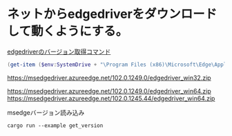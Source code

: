 # ネットからedgedriverをダウンロードして動くようにする。

[edgedriverのバージョン取得コマンド](https://qiita.com/p1nk5p1der/items/fe7d076b061bd8396af9)  

```PowerShell
(get-item ($env:SystemDrive + "\Program Files (x86)\Microsoft\Edge\Application\msedge.exe")).VersionInfo.FileVersion
```


https://msedgedriver.azureedge.net/102.0.1249.0/edgedriver_win32.zip

https://msedgedriver.azureedge.net/102.0.1249.0/edgedriver_win64.zip
https://msedgedriver.azureedge.net/102.0.1245.44/edgedriver_win64.zip

msedgeバージョン読み込み

```
cargo run --example get_version
```